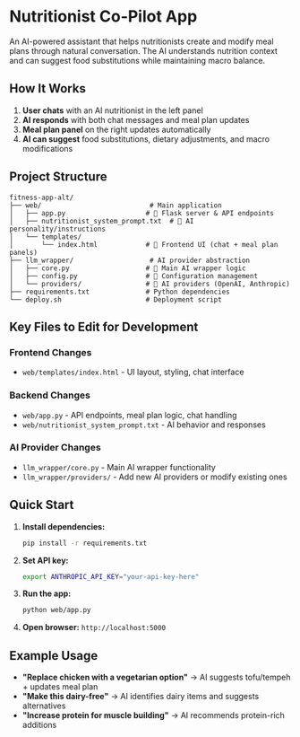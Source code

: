 # Nutritionist Co-Pilot App

An AI-powered assistant that helps nutritionists create and modify meal plans through natural conversation. The AI understands nutrition context and can suggest food substitutions while maintaining macro balance.

## How It Works

1. **User chats** with an AI nutritionist in the left panel
2. **AI responds** with both chat messages and meal plan updates
3. **Meal plan panel** on the right updates automatically
4. **AI can suggest** food substitutions, dietary adjustments, and macro modifications

## Project Structure

```
fitness-app-alt/
├── web/                           # Main application
│   ├── app.py                    # 🔧 Flask server & API endpoints
│   ├── nutritionist_system_prompt.txt  # 🔧 AI personality/instructions
│   └── templates/
│       └── index.html            # 🔧 Frontend UI (chat + meal plan panels)
├── llm_wrapper/                   # AI provider abstraction
│   ├── core.py                   # 🔧 Main AI wrapper logic
│   ├── config.py                 # 🔧 Configuration management
│   └── providers/                # 🔧 AI providers (OpenAI, Anthropic)
├── requirements.txt              # Python dependencies
└── deploy.sh                     # Deployment script
```

## Key Files to Edit for Development

### **Frontend Changes**
- `web/templates/index.html` - UI layout, styling, chat interface

### **Backend Changes**
- `web/app.py` - API endpoints, meal plan logic, chat handling
- `web/nutritionist_system_prompt.txt` - AI behavior and responses

### **AI Provider Changes**
- `llm_wrapper/core.py` - Main AI wrapper functionality
- `llm_wrapper/providers/` - Add new AI providers or modify existing ones

## Quick Start

1. **Install dependencies:**
   ```bash
   pip install -r requirements.txt
   ```

2. **Set API key:**
   ```bash
   export ANTHROPIC_API_KEY="your-api-key-here"
   ```

3. **Run the app:**
   ```bash
   python web/app.py
   ```

4. **Open browser:** `http://localhost:5000`

## Example Usage

- **"Replace chicken with a vegetarian option"** → AI suggests tofu/tempeh + updates meal plan
- **"Make this dairy-free"** → AI identifies dairy items and suggests alternatives
- **"Increase protein for muscle building"** → AI recommends protein-rich additions
